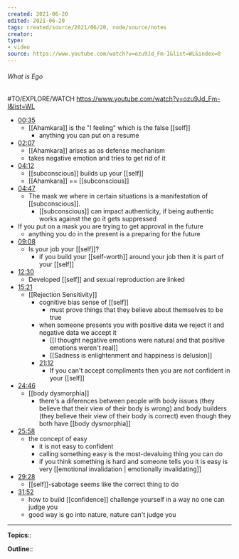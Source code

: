 ```yaml
---
created: 2021-06-20
edited: 2021-06-20
tags: created/source/2021/06/20, node/source/notes
creator:
type: 
- video
source: https://www.youtube.com/watch?v=ozu9Jd_Fm-I&list=WL&index=8
---
```


###### What is Ego

#TO/EXPLORE/WATCH https://www.youtube.com/watch?v=ozu9Jd_Fm-I&list=WL

- [00:35](https://www.youtube.com/watch?v=ozu9Jd_Fm-I&list=WL&[[index]]=8#t=35.353769194549564)
	- [[Ahamkara]] is the "I feeling" which is the false [[self]]
		- anything you can put on a resume
- [02:07](https://www.youtube.com/watch?v=ozu9Jd_Fm-I&list=WL&[[index]]=8#t=127.88540695803833) 
	- [[Ahamkara]] arises as as defense mechanism
	- takes negative emotion and tries to get rid of it
- [04:12](https://www.youtube.com/watch?v=ozu9Jd_Fm-I&list=WL&[[index]]=8#t=252.43009295040895)
	- [[subconscious]] builds up your [[self]]
	- [[Ahamkara]] == [[subconscious]]
- [04:47](https://www.youtube.com/watch?v=ozu9Jd_Fm-I&list=WL&[[index]]=8#t=287.86191701244815)
	- The mask we where in certain situations is a manifestation of [[subconscious]].
		- [[subconscious]] can impact authenticity, if being authentic works against the go it gets suppressed
- If you put on a mask you are trying to get approval in the future
	- anything you do in the present is a preparing for the future
- [09:08](https://www.youtube.com/watch?v=ozu9Jd_Fm-I&list=WL&[[index]]=8#t=548.8713731983643)
	- Is your job your [[self]]?
		- if you build your [[self-worth]] around your job then it is part of your [[self]]
- [12:30](https://www.youtube.com/watch?v=ozu9Jd_Fm-I&list=WL&[[index]]=8#t=750.1068872479553)
	- Developed [[self]] and sexual reproduction are linked
- [15:21](https://www.youtube.com/watch?v=ozu9Jd_Fm-I&list=WL&[[index]]=8#t=921.2163206871949)
	- [[Rejection Sensitivity]] 
		- cognitive bias sense of [[self]]
			- must prove things that they believe about themselves to be true
		- when someone presents you with positive data we reject it and negative data we accept it
			- [[I thought negative emotions were natural and that positive emotions weren't real]]
			- [[Sadness is enlightenment and happiness is delusion]]
		- [21:12](https://www.youtube.com/watch?v=ozu9Jd_Fm-I&list=WL&[[index]]=8#t=1272.8209349046326)
			- If you can't accept compliments then you are not confident in your [[self]]
- [24:46](https://www.youtube.com/watch?v=ozu9Jd_Fm-I&list=WL&[[index]]=8#t=1486.4035499847412)
	- [[body dysmorphia]]
		- there's a diferences between people with body issues (they believe that their view of their body is wrong) and body builders (they believe their view of their body is correct) even though they both have [[body dysmorphia]]
- [25:58](https://www.youtube.com/watch?v=ozu9Jd_Fm-I&list=WL&[[index]]=8#t=1558.215465900818)
	- the concept of easy
		- it is not easy to confident
		- calling something easy is the most-devaluing thing you can do
		- if you think something is hard and someone tells you it is easy is very [[emotional invalidation | emotionally invalidating]]
- [29:28](https://www.youtube.com/watch?v=ozu9Jd_Fm-I&list=WL&[[index]]=8#t=1768.1838226643067)
	- [[self]]-sabotage seems like the correct thing to do
- [31:52](https://www.youtube.com/watch?v=ozu9Jd_Fm-I&list=WL&[[index]]=8#t=1912.902717076294)
	- how to build [[confidence]] challenge yourself in a way no one can judge you
	- good way is go into nature, nature can't judge you


---

**Topics**:: 

**Outline**::